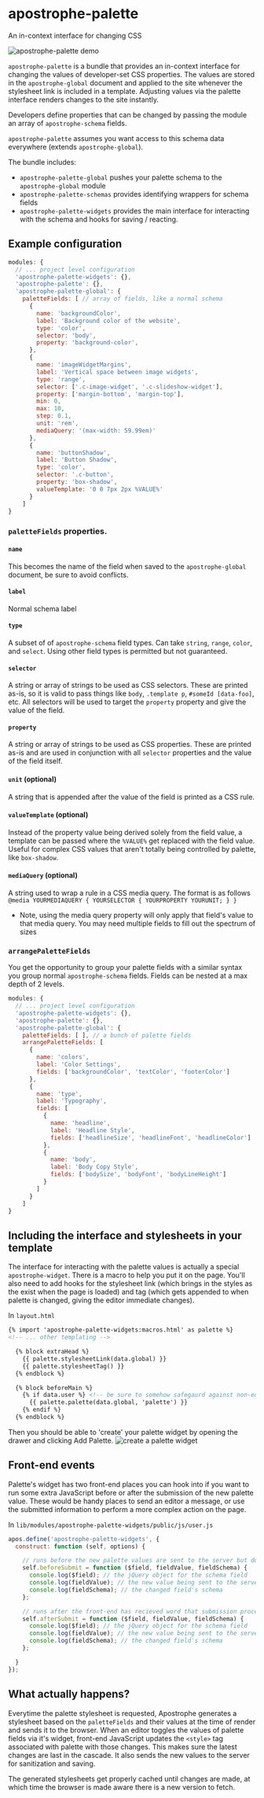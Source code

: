 # apostrophe-palette
An in-context interface for changing CSS

![apostrophe-palette demo](images/crocus-demo.gif)

`apostrophe-palette` is a bundle that provides an in-context interface for changing the values of developer-set CSS properties. The values are stored in the `apostrophe-global` document and applied to the site whenever the stylesheet link is included in a template. Adjusting values via the palette interface renders changes to the site instantly.

Developers define properties that can be changed by passing the module an array of `apostrophe-schema` fields.

`apostrophe-palette` assumes you want access to this schema data everywhere (extends `apostrophe-global`).

The bundle includes:
- `apostrophe-palette-global` pushes your palette schema to the `apostrophe-global` module
- `apostrophe-palette-schemas` provides identifying wrappers for schema fields
- `apostrophe-palette-widgets` provides the main interface for interacting with the schema and hooks for saving / reacting.

## Example configuration

```javascript
modules: {
  // ... project level configuration
  'apostrophe-palette-widgets': {},
  'apostrophe-palette': {},
  'apostrophe-palette-global': {
    paletteFields: [ // array of fields, like a normal schema
      {
        name: 'backgroundColor',
        label: 'Background color of the website',
        type: 'color',
        selector: 'body',
        property: 'background-color',
      },
      {
        name: 'imageWidgetMargins',
        label: 'Vertical space between image widgets',
        type: 'range',
        selector: ['.c-image-widget', '.c-slideshow-widget'],
        property: ['margin-bottom', 'margin-top'],
        min: 0,
        max: 10,
        step: 0.1,
        unit: 'rem',
        mediaQuery: '(max-width: 59.99em)'
      },
      {
        name: 'buttonShadow',
        label: 'Button Shadow',
        type: 'color',
        selector: '.c-button',
        property: 'box-shadow',
        valueTemplate: '0 0 7px 2px %VALUE%'
      }
    ]
}
```

### `paletteFields` properties.

#### `name`
This becomes the name of the field when saved to the `apostrophe-global` document, be sure to avoid conflicts.

#### `label`
Normal schema label

#### `type`
A subset of of `apostrophe-schema` field types. Can take `string`, `range`, `color`, and `select`. Using other field types is permitted but not guaranteed.

#### `selector`
A string or array of strings to be used as CSS selectors. These are printed as-is, so it is valid to pass things like `body`, `.template p`, `#someId [data-foo]`, etc. All selectors will be used to target the `property` property and give the value of the field.

#### `property`
A string or array of strings to be used as CSS properties. These are printed as-is and are used in conjunction with all `selector` properties and the value of the field itself.

#### `unit` (optional)
A string that is appended after the value of the field is printed as a CSS rule.

#### `valueTemplate` (optional)
Instead of the property value being derived solely from the field value, a template can be passed where the `%VALUE%` get replaced with the field value. Useful for complex CSS values that aren't totally being controlled by palette, like `box-shadow`.

#### `mediaQuery` (optional)
A string used to wrap a rule in a CSS media query. The format is as follows `@media YOURMEDIAQUERY { YOURSELECTOR { YOURPROPERTY YOURUNIT; } }`
- Note, using the media query property will only apply that field's value to that media query. You may need multiple fields to fill out the spectrum of sizes


### `arrangePaletteFields`
You get the opportunity to group your palette fields with a similar syntax you group normal `apostrophe-schema` fields. Fields can be nested at a max depth of 2 levels.

```javascript
modules: {
  // ... project level configuration
  'apostrophe-palette-widgets': {},
  'apostrophe-palette': {},
  'apostrophe-palette-global': {
    paletteFields: [ ], // a bunch of palette fields
    arrangePaletteFields: [
      {
        name: 'colors',
        label: 'Color Settings',
        fields: ['backgroundColor', 'textColor', 'footerColor']
      },
      {
        name: 'type',
        label: 'Typography',
        fields: [
          {
            name: 'headline',
            label: 'Headline Style',
            fields: ['headlineSize', 'headlineFont', 'headlineColor']
          },
          {
            name: 'body',
            label: 'Body Copy Style',
            fields: ['bodySize', 'bodyFont', 'bodyLineHeight']
          }
        ]
      }
    ]
}
```

## Including the interface and stylesheets in your template
The interface for interacting with the palette values is actually a special `apostrophe-widget`. There is a macro to help you put it on the page. You'll also need to add hooks for the stylesheet link (which brings in the styles as the exist when the page is loaded) and tag (which gets appended to when palette is changed, giving the editor immediate changes).

In `layout.html`

```html
{% import 'apostrophe-palette-widgets:macros.html' as palette %}
<!-- ... other templating -->

  {% block extraHead %}
    {{ palette.stylesheetLink(data.global) }}
    {{ palette.stylesheetTag() }}
  {% endblock %}

  {% block beforeMain %}
    {% if data.user %} <!-- be sure to somehow safegaurd against non-editor situations, as performance could unnecessarily suffer -->
      {{ palette.palette(data.global, 'palette') }}
    {% endif %}
  {% endblock %}
```

Then you should be able to 'create' your palette widget by opening the drawer and clicking Add Palette.
![create a palette widget](images/palette.gif)

## Front-end events
Palette's widget has two front-end places you can hook into if you want to run some extra JavaScript before or after the submission of the new palette value. These would be handy places to send an editor a message, or use the submitted information to perform a more complex action on the page.

In `lib/modules/apostrophe-palette-widgets/public/js/user.js`

```js
apos.define('apostrophe-palette-widgets', {
  construct: function (self, options) {

    // runs before the new palette values are sent to the server but does not block it
    self.beforeSubmit = function ($field, fieldValue, fieldSchema) {
      console.log($field); // the jQuery object for the schema field
      console.log(fieldValue); // the new value being sent to the server
      console.log(fieldSchema); // the changed field's schema
    };

    // runs after the front-end has recieved word that submission process has completed
    self.afterSubmit = function ($field, fieldValue, fieldSchema) {
      console.log($field); // the jQuery object for the schema field
      console.log(fieldValue); // the new value being sent to the server
      console.log(fieldSchema); // the changed field's schema
    };

  }
});
```

## What actually happens?
Everytime the palette stylesheet is requested, Apostrophe generates a stylesheet based on the `paletteFields` and their values at the time of render and sends it to the browser. When an editor toggles the values of palette fields via it's widget, front-end JavaScript updates the `<style>` tag associated with palette with those changes. This makes sure the latest changes are last in the cascade. It also sends the new values to the server for sanitization and saving.

The generated stylesheets get properly cached until changes are made, at which time the browser is made aware there is a new version to fetch.

